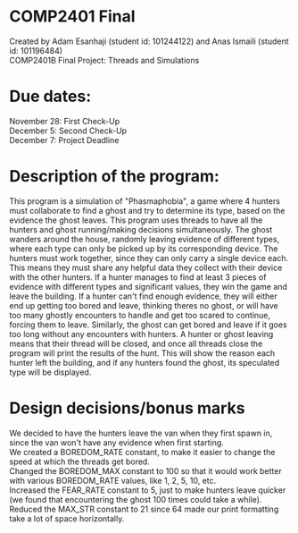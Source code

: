 # COMP2401 Final

Created by Adam Esanhaji (student id: 101244122) and Anas Ismaili (student id: 101196484)  
COMP2401B Final Project: Threads and Simulations

# Due dates:

November 28: First Check-Up  
December 5: Second Check-Up  
December 7: Project Deadline

# Description of the program:

This program is a simulation of "Phasmaphobia", a game where 4 hunters must collaborate to find a ghost and try to determine its type, based on the evidence the ghost leaves. This program uses threads to have all the hunters and ghost running/making decisions simultaneously. The ghost wanders around the house, randomly leaving evidence of different types, where each type can only be picked up by its corresponding device. The hunters must work together, since they can only carry a single device each. This means they must share any helpful data they collect with their device with the other hunters. If a hunter manages to find at least 3 pieces of evidence with different types and significant values, they win the game and leave the building. If a hunter can't find enough evidence, they will either end up getting too bored and leave, thinking theres no ghost, or will have too many ghostly encounters to handle and get too scared to continue, forcing them to leave. Similarly, the ghost can get bored and leave if it goes too long without any encounters with hunters. A hunter or ghost leaving means that their thread will be closed, and once all threads close the program will print the results of the hunt. This will show the reason each hunter left the building, and if any hunters found the ghost, its speculated type will be displayed.

# Design decisions/bonus marks
We decided to have the hunters leave the van when they first spawn in, since the van won't have any evidence when first starting.  
We created a BOREDOM_RATE constant, to make it easier to change the speed at which the threads get bored.  
Changed the BOREDOM_MAX constant to 100 so that it would work better with various BOREDOM_RATE values, like 1, 2, 5, 10, etc.  
Increased the FEAR_RATE constant to 5, just to make hunters leave quicker (we found that encountering the ghost 100 times could take a while).  
Reduced the MAX_STR constant to 21 since 64 made our print formatting take a lot of space horizontally.  
